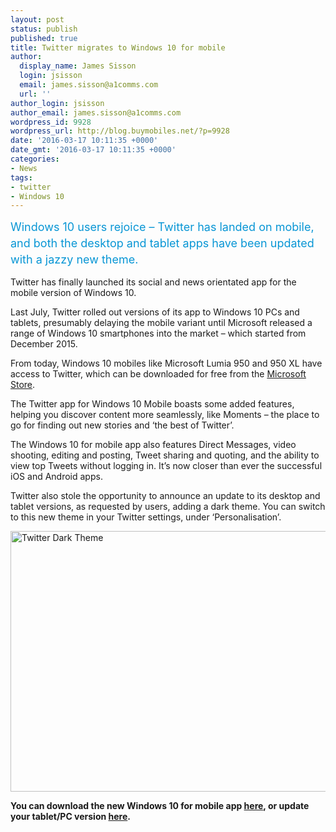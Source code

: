 ```yaml
---
layout: post
status: publish
published: true
title: Twitter migrates to Windows 10 for mobile
author:
  display_name: James Sisson
  login: jsisson
  email: james.sisson@a1comms.com
  url: ''
author_login: jsisson
author_email: james.sisson@a1comms.com
wordpress_id: 9928
wordpress_url: http://blog.buymobiles.net/?p=9928
date: '2016-03-17 10:11:35 +0000'
date_gmt: '2016-03-17 10:11:35 +0000'
categories:
- News
tags:
- twitter
- Windows 10
---
```

<p><span class="caption postStandFirst" style="color: #0896d5; line-height: 26px; font-size: 18px;">Windows 10 users rejoice &ndash; Twitter has landed on mobile, and both the desktop and tablet apps have been updated with a jazzy new theme.</span></p>
<p>Twitter has finally launched its social and news orientated app for the mobile version of Windows 10.</p>
<p>Last July, Twitter rolled out versions of its app to Windows 10 PCs and tablets, presumably delaying the mobile variant until Microsoft released a range of Windows 10 smartphones into the market &ndash; which started from December 2015.</p>
<p>From today, Windows 10 mobiles like Microsoft Lumia 950 and 950 XL have access to Twitter, which can be downloaded for free from the <a href="https://www.microsoft.com/en-gb/store/apps/twitter/9wzdncrfj140" target="_blank">Microsoft Store</a>.</p>
<p>The Twitter app for Windows 10 Mobile boasts some added features, helping you discover content more seamlessly, like Moments &ndash; the place to go for finding out new stories and &lsquo;the best of Twitter&rsquo;.</p>
<p>The Windows 10 for mobile app also features Direct Messages, video shooting, editing and posting, Tweet sharing and quoting, and the ability to view top Tweets without logging in. It&rsquo;s now closer than ever the successful iOS and Android apps.</p>
<p>Twitter also stole the opportunity to announce an update to its desktop and tablet versions, as requested by users, adding a dark theme. You can switch to this new theme in your Twitter settings, under &lsquo;Personalisation&rsquo;.</p>
<p><img class="aligncenter wp-image-9932" src="https://a1comms-blog-buymobiles.storage.googleapis.com/2016/03/dark.png" alt="Twitter Dark Theme" width="600" height="417" /></p>
<p><strong>You can download the new Windows 10 for mobile app <a href="https://www.microsoft.com/en-gb/store/apps/twitter/9wzdncrfj140">here</a>, or update your tablet/PC version <a href="https://www.microsoft.com/en-gb/store/apps/twitter/9wzdncrfj140">here</a>.</strong></p>
